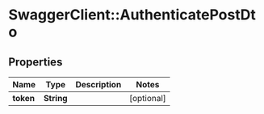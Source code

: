 # SwaggerClient::AuthenticatePostDto

## Properties
Name | Type | Description | Notes
------------ | ------------- | ------------- | -------------
**token** | **String** |  | [optional] 


